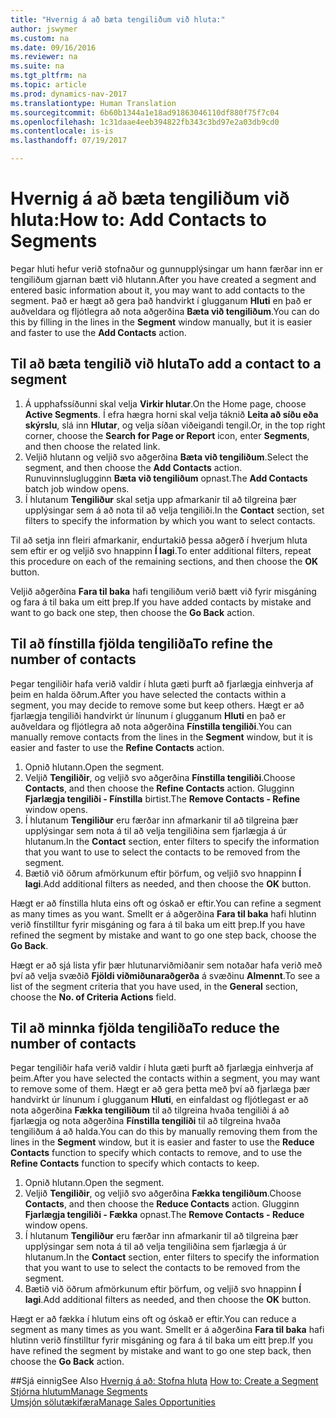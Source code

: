 ```yaml
---
title: "Hvernig á að bæta tengiliðum við hluta:"
author: jswymer
ms.custom: na
ms.date: 09/16/2016
ms.reviewer: na
ms.suite: na
ms.tgt_pltfrm: na
ms.topic: article
ms.prod: dynamics-nav-2017
ms.translationtype: Human Translation
ms.sourcegitcommit: 6b60b1344a1e18ad91863046110df880f75f7c04
ms.openlocfilehash: 1c31daae4eeb394822fb343c3bd97e2a03db9cd0
ms.contentlocale: is-is
ms.lasthandoff: 07/19/2017

---
```

# <a name="how-to-add-contacts-to-segments"></a><span data-ttu-id="55285-102">Hvernig á að bæta tengiliðum við hluta:</span><span class="sxs-lookup"><span data-stu-id="55285-102">How to: Add Contacts to Segments</span></span>
<span data-ttu-id="55285-103">Þegar hluti hefur verið stofnaður og gunnupplýsingar um hann færðar inn er tengiliðum gjarnan bætt við hlutann.</span><span class="sxs-lookup"><span data-stu-id="55285-103">After you have created a segment and entered basic information about it, you may want to add contacts to the segment.</span></span> <span data-ttu-id="55285-104">Það er hægt að gera það handvirkt í glugganum **Hluti** en það er auðveldara og fljótlegra að nota aðgerðina **Bæta við tengiliðum**.</span><span class="sxs-lookup"><span data-stu-id="55285-104">You can do this by filling in the lines in the **Segment** window manually, but it is easier and faster to use the **Add Contacts** action.</span></span>

## <a name="to-add-a-contact-to-a-segment"></a><span data-ttu-id="55285-105">Til að bæta tengilið við hluta</span><span class="sxs-lookup"><span data-stu-id="55285-105">To add a contact to a segment</span></span>
1. <span data-ttu-id="55285-106">Á upphafssíðunni skal velja **Virkir hlutar**.</span><span class="sxs-lookup"><span data-stu-id="55285-106">On the Home page, choose **Active Segments**.</span></span> <span data-ttu-id="55285-107">Í efra hægra horni skal velja táknið **Leita að síðu eða skýrslu**, slá inn **Hlutar**, og velja síðan viðeigandi tengil.</span><span class="sxs-lookup"><span data-stu-id="55285-107">Or, in the top right corner, choose the **Search for Page or Report** icon, enter **Segments**, and then choose the related link.</span></span>  
2. <span data-ttu-id="55285-108">Veljið hlutann og veljið svo aðgerðina **Bæta við tengiliðum**.</span><span class="sxs-lookup"><span data-stu-id="55285-108">Select the segment, and then choose the **Add Contacts** action.</span></span> <span data-ttu-id="55285-109">Runuvinnsluglugginn **Bæta við tengiliðum** opnast.</span><span class="sxs-lookup"><span data-stu-id="55285-109">The **Add Contacts** batch job window opens.</span></span>
3. <span data-ttu-id="55285-110">Í hlutanum **Tengiliður** skal setja upp afmarkanir til að tilgreina þær upplýsingar sem á að nota til að velja tengiliði.</span><span class="sxs-lookup"><span data-stu-id="55285-110">In the **Contact** section, set filters to specify the information by which you want to select contacts.</span></span>

<span data-ttu-id="55285-111">Til að setja inn fleiri afmarkanir, endurtakið þessa aðgerð í hverjum hluta sem eftir er og veljið svo hnappinn **Í lagi**.</span><span class="sxs-lookup"><span data-stu-id="55285-111">To enter additional filters, repeat this procedure on each of the remaining sections, and then choose the **OK** button.</span></span>

<span data-ttu-id="55285-112">Veljið aðgerðina **Fara til baka** hafi tengiliðum verið bætt við fyrir misgáning og fara á til baka um eitt þrep.</span><span class="sxs-lookup"><span data-stu-id="55285-112">If you have added contacts by mistake and want to go back one step, then choose the **Go Back** action.</span></span>

## <a name="to-refine-the-number-of-contacts"></a><span data-ttu-id="55285-113">Til að fínstilla fjölda tengiliða</span><span class="sxs-lookup"><span data-stu-id="55285-113">To refine the number of contacts</span></span>
<span data-ttu-id="55285-114">Þegar tengiliðir hafa verið valdir í hluta gæti þurft að fjarlægja einhverja af þeim en halda öðrum.</span><span class="sxs-lookup"><span data-stu-id="55285-114">After you have selected the contacts within a segment, you may decide to remove some but keep others.</span></span> <span data-ttu-id="55285-115">Hægt er að fjarlægja tengiliði handvirkt úr línunum í glugganum **Hluti** en það er auðveldara og fljótlegra að nota aðgerðina **Fínstilla tengiliði**.</span><span class="sxs-lookup"><span data-stu-id="55285-115">You can manually remove contacts from the lines in the **Segment** window, but it is easier and faster to use the **Refine Contacts** action.</span></span>

1. <span data-ttu-id="55285-116">Opnið hlutann.</span><span class="sxs-lookup"><span data-stu-id="55285-116">Open the segment.</span></span>
2. <span data-ttu-id="55285-117">Veljið **Tengiliðir**, og veljið svo aðgerðina **Fínstilla tengiliði**.</span><span class="sxs-lookup"><span data-stu-id="55285-117">Choose **Contacts**, and then choose the **Refine Contacts** action.</span></span> <span data-ttu-id="55285-118">Glugginn **Fjarlægja tengiliði - Fínstilla** birtist.</span><span class="sxs-lookup"><span data-stu-id="55285-118">The **Remove Contacts - Refine** window opens.</span></span>
3. <span data-ttu-id="55285-119">Í hlutanum **Tengiliður** eru færðar inn afmarkanir til að tilgreina þær upplýsingar sem nota á til að velja tengiliðina sem fjarlægja á úr hlutanum.</span><span class="sxs-lookup"><span data-stu-id="55285-119">In the **Contact** section, enter filters to specify the information that you want to use to select the contacts to be removed from the segment.</span></span>
4. <span data-ttu-id="55285-120">Bætið við öðrum afmörkunum eftir þörfum, og veljið svo hnappinn **Í lagi**.</span><span class="sxs-lookup"><span data-stu-id="55285-120">Add additional filters as needed, and then choose the **OK** button.</span></span>

<span data-ttu-id="55285-121">Hægt er að fínstilla hluta eins oft og óskað er eftir.</span><span class="sxs-lookup"><span data-stu-id="55285-121">You can refine a segment as many times as you want.</span></span> <span data-ttu-id="55285-122">Smellt er á aðgerðina **Fara til baka** hafi hlutinn verið fínstilltur fyrir misgáning og fara á til baka um eitt þrep.</span><span class="sxs-lookup"><span data-stu-id="55285-122">If you have refined the segment by mistake and want to go one step back, choose the **Go Back**.</span></span>

<span data-ttu-id="55285-123">Hægt er að sjá lista yfir þær hlutunarviðmiðanir sem notaðar hafa verið með því að velja svæðið **Fjöldi viðmiðunaraðgerða** á svæðinu **Almennt**.</span><span class="sxs-lookup"><span data-stu-id="55285-123">To see a list of the segment criteria that you have used, in the **General** section, choose the **No. of Criteria Actions** field.</span></span>

## <a name="to-reduce-the-number-of-contacts"></a><span data-ttu-id="55285-124">Til að minnka fjölda tengiliða</span><span class="sxs-lookup"><span data-stu-id="55285-124">To reduce the number of contacts</span></span>
<span data-ttu-id="55285-125">Þegar tengiliðir hafa verið valdir í hluta gæti þurft að fjarlægja einhverja af þeim.</span><span class="sxs-lookup"><span data-stu-id="55285-125">After you have selected the contacts within a segment, you may want to remove some of them.</span></span> <span data-ttu-id="55285-126">Hægt er að gera þetta með því að fjarlæga þær handvirkt úr línunum í glugganum **Hluti**, en einfaldast og fljótlegast er að nota aðgerðina **Fækka tengiliðum** til að tilgreina hvaða tengiliði á að fjarlægja og nota aðgerðina **Fínstilla tengiliði** til að tilgreina hvaða tengiliðum á að halda.</span><span class="sxs-lookup"><span data-stu-id="55285-126">You can do this by manually removing them from the lines in the **Segment** window, but it is easier and faster to use the **Reduce Contacts** function to specify which contacts to remove, and to use the **Refine Contacts** function to specify which contacts to keep.</span></span>

1. <span data-ttu-id="55285-127">Opnið hlutann.</span><span class="sxs-lookup"><span data-stu-id="55285-127">Open the segment.</span></span>
2. <span data-ttu-id="55285-128">Veljið **Tengiliðir**, og veljið svo aðgerðina **Fækka tengiliðum**.</span><span class="sxs-lookup"><span data-stu-id="55285-128">Choose **Contacts**, and then choose the **Reduce Contacts** action.</span></span> <span data-ttu-id="55285-129">Glugginn **Fjarlægja tengiliði - Fækka** opnast.</span><span class="sxs-lookup"><span data-stu-id="55285-129">The **Remove Contacts - Reduce** window opens.</span></span>
3. <span data-ttu-id="55285-130">Í hlutanum **Tengiliður** eru færðar inn afmarkanir til að tilgreina þær upplýsingar sem nota á til að velja tengiliðina sem fjarlægja á úr hlutanum.</span><span class="sxs-lookup"><span data-stu-id="55285-130">In the **Contact** section, enter filters to specify the information that you want to use to select the contacts to be removed from the segment.</span></span>
4. <span data-ttu-id="55285-131">Bætið við öðrum afmörkunum eftir þörfum, og veljið svo hnappinn **Í lagi**.</span><span class="sxs-lookup"><span data-stu-id="55285-131">Add additional filters as needed, and then choose the **OK** button.</span></span>

<span data-ttu-id="55285-132">Hægt er að fækka í hlutum eins oft og óskað er eftir.</span><span class="sxs-lookup"><span data-stu-id="55285-132">You can reduce a segment as many times as you want.</span></span> <span data-ttu-id="55285-133">Smellt er á aðgerðina **Fara til baka** hafi hlutinn verið fínstilltur fyrir misgáning og fara á til baka um eitt þrep.</span><span class="sxs-lookup"><span data-stu-id="55285-133">If you have refined the segment by mistake and want to go one step back, then choose the **Go Back** action.</span></span>

##<a name="see-also"></a><span data-ttu-id="55285-134">Sjá einnig</span><span class="sxs-lookup"><span data-stu-id="55285-134">See Also</span></span>
<span data-ttu-id="55285-135">[Hvernig á að: Stofna hluta](marketing-how-create-segment.md) </span><span class="sxs-lookup"><span data-stu-id="55285-135">[How to: Create a Segment](marketing-how-create-segment.md) </span></span>  
[<span data-ttu-id="55285-136">Stjórna hlutum</span><span class="sxs-lookup"><span data-stu-id="55285-136">Manage Segments</span></span>](marketing-segments.md)  
[<span data-ttu-id="55285-137">Umsjón sölutækifæra</span><span class="sxs-lookup"><span data-stu-id="55285-137">Manage Sales Opportunities</span></span>](marketing-manage-sales-opportunities.md)  

